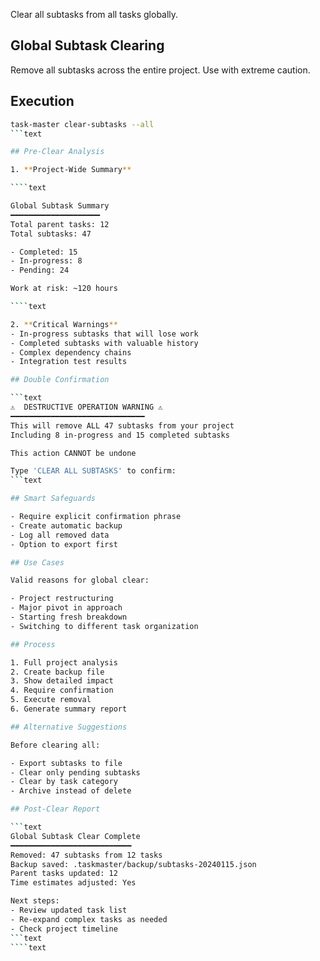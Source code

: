 Clear all subtasks from all tasks globally.

## Global Subtask Clearing

Remove all subtasks across the entire project. Use with extreme caution.

## Execution

`````bash
task-master clear-subtasks --all
```text

## Pre-Clear Analysis

1. **Project-Wide Summary**

````text

Global Subtask Summary
━━━━━━━━━━━━━━━━━━━━
Total parent tasks: 12
Total subtasks: 47

- Completed: 15
- In-progress: 8
- Pending: 24

Work at risk: ~120 hours

````text

2. **Critical Warnings**
- In-progress subtasks that will lose work
- Completed subtasks with valuable history
- Complex dependency chains
- Integration test results

## Double Confirmation

```text
⚠️  DESTRUCTIVE OPERATION WARNING ⚠️
━━━━━━━━━━━━━━━━━━━━━━━━━━━━━━
This will remove ALL 47 subtasks from your project
Including 8 in-progress and 15 completed subtasks

This action CANNOT be undone

Type 'CLEAR ALL SUBTASKS' to confirm:
```text

## Smart Safeguards

- Require explicit confirmation phrase
- Create automatic backup
- Log all removed data
- Option to export first

## Use Cases

Valid reasons for global clear:

- Project restructuring
- Major pivot in approach
- Starting fresh breakdown
- Switching to different task organization

## Process

1. Full project analysis
2. Create backup file
3. Show detailed impact
4. Require confirmation
5. Execute removal
6. Generate summary report

## Alternative Suggestions

Before clearing all:

- Export subtasks to file
- Clear only pending subtasks
- Clear by task category
- Archive instead of delete

## Post-Clear Report

```text
Global Subtask Clear Complete
━━━━━━━━━━━━━━━━━━━━━━━━━━━
Removed: 47 subtasks from 12 tasks
Backup saved: .taskmaster/backup/subtasks-20240115.json
Parent tasks updated: 12
Time estimates adjusted: Yes

Next steps:
- Review updated task list
- Re-expand complex tasks as needed
- Check project timeline
```text
````text
`````
